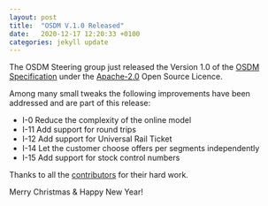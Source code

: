 ```yaml
---
layout: post
title:  "OSDM V.1.0 Released"
date:   2020-12-17 12:20:33 +0100
categories: jekyll update
---
```

The OSDM Steering group just released the Version 1.0 of the [OSDM Specification](.spec/)
under the [Apache-2.0](https://www.apache.org/licenses/LICENSE-2.0.html) Open Source Licence.

Among many small tweaks the following improvements have been addressed
and are part of this release:

- I-0 Reduce the complexity of the online model
- I-11 Add support for round trips
- I-12 Add support for Universal Rail Ticket
- I-14 Let the customer choose offers per segments independently
- I-15 Add support for stock control numbers

Thanks to all the [contributors](./contributors) for their hard work.

Merry Christmas & Happy New Year!
